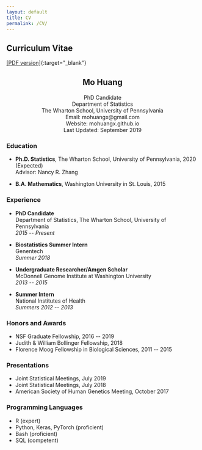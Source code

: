 ```yaml
---
layout: default
title: CV
permalink: /CV/
---
```


## Curriculum Vitae

[[PDF version]](/downloads/CV-MoHuang.pdf){:target="_blank"}


<h2 style="text-align: center;font-weight:bold">
Mo Huang
</h2>

<h4 style="text-align: center;font-weight:normal">
PhD Candidate<br>
Department of Statistics<br>
The Wharton School, University of Pennsylvania<br>
Email: mohuangx@gmail.com<br>
Website: mohuangx.github.io<br>
Last Updated: September 2019
</h4>

### **Education**

* **Ph.D. Statistics**, The Wharton School, University of Pennsylvania, 2020 (Expected)  
Advisor: Nancy R. Zhang

* **B.A. Mathematics**, Washington University in St. Louis, 2015

### **Experience**

* **PhD Candidate**  
Department of Statistics, The Wharton School, University of Pennsylvania  
*2015 -- Present*

* **Biostatistics Summer Intern**  
Genentech  
*Summer 2018*

* **Undergraduate Researcher/Amgen Scholar**  
McDonnell Genome Institute at Washington University  
*2013 -- 2015*

* **Summer Intern**  
National Institutes of Health  
*Summers 2012 -- 2013*

### **Honors and Awards**

* NSF Graduate Fellowship, 2016 -- 2019
* Judith & William Bollinger Fellowship, 2018
* Florence Moog Fellowship in Biological Sciences, 2011 -- 2015

<!---
### **Publications**

* Wang, J., Agarwal, D., **Huang, M.**, Hu, G., Zhou, Z., Ye, C., Zhang, N.R. (2019).
Data Denoising with transfer learning in single-cell transcriptomics. *Nature Methods, 16*(9), 875-878.

* **Huang, M.**, Wang, J., Torre, E., Dueck, H., Shaffer, S., Bonasio, R., … Zhang, N. R. (2018). 
SAVER: Gene expression recovery for single-cell RNA sequencing. *Nature Methods, 15*(7), 539–542.

* Wang, J., **Huang, M.**, Torre, E., Dueck, H., Shaffer, S., Murray, J., … Zhang, N. R. (2018). 
Gene Expression Distribution Deconvolution in Single Cell RNA Sequencing. 
*Proceedings of the National Academy of Sciences of the United States of America, 115*(28), E6437-E6446.

* Jayasinghe, R. G., Cao, S., Gao, Q., Wendl, M. C., Vo, N. S., Reynolds, S. M., … Ding, L. (2018). 
Systematic Analysis of Splice-Site-Creating Mutations in Cancer. *Cell Reports, 23*(1), 270–281.e3.

* Jin, T., **Huang, M.**, Jiang, J., Smith, P., & Xiao, T. S. (2018). 
Crystal structure of human NLRP12 PYD domain and implication in homotypic interaction. *PLOS ONE, 13*(1), e0190547.

* Wyczalkowski, M. A., Wylie, K. M., Cao, S., Mclellan, M. D., Flynn, J., **Huang, M.**, … Ding, L. (2017). 
BreakPoint Surveyor: A pipeline for structural variant visualization. *Bioinformatics, 33*(19), 3121–3122. 

* Jin, T., Chuenchor, W., Jiang, J., Cheng, J., Li, Y., Fang, K., … Xiao, T. S. (2017). 
Design of an expression system to enhance MBP-mediated crystallization. *Scientific Reports, 7*(January), 40991. 

* Jin, T., **Huang, M.**, Smith, P., Jiang, J., & Xiao, T. S. (2013). 
Structure of the caspase-recruitment domain from a zebrafish guanylate-binding protein. 
*Acta Crystallographica Section F Structural Biology and Crystallization Communications, 69*(8), 855–860. 

* Jin, T., **Huang, M.**, Smith, P., Jiang, J., & Xiao, T. S. (2013). 
The structure of the CARD8 caspase-recruitment domain suggests its association with the FIIND domain 
and procaspases through adjacent surfaces. 
*Acta Crystallographica Section F Structural Biology and Crystallization Communications, 69*(5), 482–487. 
--->

### **Presentations**

* Joint Statistical Meetings, July 2019
* Joint Statistical Meetings, July 2018
* American Society of Human Genetics Meeting, October 2017

### **Programming Languages**

* R (expert)
* Python, Keras, PyTorch (proficient)
* Bash (proficient)
* SQL (competent)